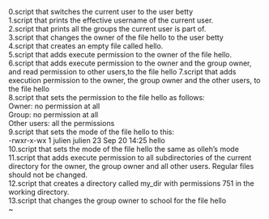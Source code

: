 0.script that switches the current user to the user betty                                                                   
1.script that prints the effective username of the current user.                                                            
2.script that prints all the groups the current user is part of.                                                            
3.script that changes the owner of the file hello to the user betty                                                         
4.script that creates an empty file called hello.                                                                           
5.script that adds execute permission to the owner of the file hello.                                                       
6.script that adds execute permission to the owner and the group owner, and read permission to other users,to the file hello
7.script that adds execution permission to the owner, the group owner and the other users, to the file hello                
8.script that sets the permission to the file hello as follows:                                                             
        Owner: no permission at all                                                                                         
        Group: no permission at all                                                                                         
        Other users: all the permissions                                                                                    
9.script that sets the mode of the file hello to this:                                                                      
        -rwxr-x-wx 1 julien julien 23 Sep 20 14:25 hello                                                                    
10.script that sets the mode of the file hello the same as olleh’s mode                                                     
11.script that adds execute permission to all subdirectories of the current directory for the owner, the group owner and all
 other users. Regular files should not be changed.                                                                          
12.script that creates a directory called my_dir with permissions 751 in the working directory.                             
13.script that changes the group owner to school for the file hello                                                         
~                                                              
